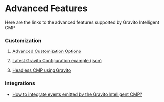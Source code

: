 Advanced Features
=================

Here are the links to the advanced features supported by Gravito Intelligent CMP

### Customization

1.  [Advanced Customization Options](./advanced/Light_Cmp_Config_Options.md)
    
2.  [Latest Gravito Configuration example (json)](./advanced/Latest_Config.md)
    
3.  [Headless CMP using Gravito](./advanced/Headless_Cmp.md)
    

### Integrations

*   [How to integrate events emitted by the Gravito Intelligent CMP?](https://www.gravito.net/uncategorized/integration/)